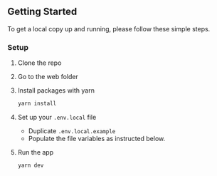 ## Getting Started

To get a local copy up and running, please follow these simple steps.

### Setup

1. Clone the repo 

2. Go to the web folder

3. Install packages with yarn

   ```sh
   yarn install
   ```

4. Set up your `.env.local` file

   - Duplicate `.env.local.example`
   - Populate the file variables as instructed below.

5. Run the app
   ```sh
   yarn dev
   ```
